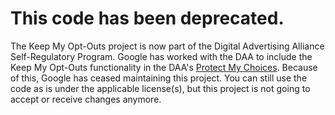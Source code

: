 # This code has been deprecated.

The Keep My Opt-Outs project is now part of the
Digital Advertising Alliance Self-Regulatory Program.
Google has worked with the DAA to include the
Keep My Opt-Outs functionality in the DAA's
[Protect My Choices](https://chrome.google.com/webstore/detail/protect-my-choices/hdgloanjhdcenjgiafkpbehddcnonlic).
Because of this, Google has ceased maintaining this
project. You can still use the code as is under the
applicable license(s), but this project is not going
to accept or receive changes anymore.
